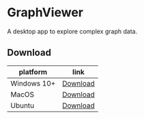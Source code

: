<h1>GraphViewer</h1>
<p>A desktop app to explore complex graph data.</p>

## Download

| platform    | link                 |
| ----------- | -------------------- |
| Windows 10+ | [Download](https://) |
| MacOS       | [Download](https://) |
| Ubuntu      | [Download](https://) |

